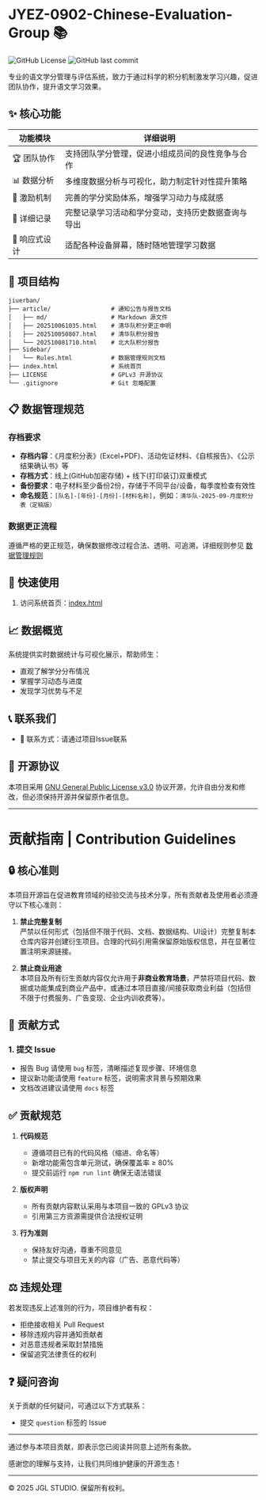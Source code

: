 # JYEZ-0902-Chinese-Evaluation-Group 📚

![GitHub License](https://img.shields.io/github/license/jiugulixiaoniu/JYEZ-0902-Chinese-Evaluation-Group.io)
![GitHub last commit](https://img.shields.io/github/last-commit/jiugulixiaoniu/JYEZ-0902-Chinese-Evaluation-Group.io)

专业的语文学分管理与评估系统，致力于通过科学的积分机制激发学习兴趣，促进团队协作，提升语文学习效果。

## ✨ 核心功能

| 功能模块 | 详细说明 |
|---------|---------|
| 🏆 团队协作 | 支持团队学分管理，促进小组成员间的良性竞争与合作 |
| 📊 数据分析 | 多维度数据分析与可视化，助力制定针对性提升策略 |
| 🔋 激励机制 | 完善的学分奖励体系，增强学习动力与成就感 |
| 📝 详细记录 | 完整记录学习活动和学分变动，支持历史数据查询与导出 |
| 📱 响应式设计 | 适配各种设备屏幕，随时随地管理学习数据 |

## 📁 项目结构

```
jiuerban/
├── article/                 # 通知公告与报告文档
│   ├── md/                  # Markdown 源文件
│   ├── 202510061035.html    # 清华队积分更正申明
│   ├── 202510050807.html    # 清华队积分报告
│   └── 202510081710.html    # 北大队积分报告
├── Sidebar/
│   └── Rules.html           # 数据管理规则文档
├── index.html               # 系统首页
├── LICENSE                  # GPLv3 开源协议
└── .gitignore               # Git 忽略配置
```

## 📋 数据管理规范

### 存档要求
- **存档内容**：《月度积分表》(Excel+PDF)、活动佐证材料、《自核报告》、《公示结果确认书》等
- **存档方式**：线上(GitHub加密存储) + 线下(打印装订)双重模式
- **备份要求**：电子材料至少备份2份，存储于不同平台/设备，每季度检查有效性
- **命名规范**：`[队名]-[年份]-[月份]-[材料名称]`，例如：`清华队-2025-09-月度积分表（定稿版）`

### 数据更正流程
遵循严格的更正规范，确保数据修改过程合法、透明、可追溯，详细规则参见 [数据管理规则](https://jiugulixiaoniu.github.io/jiuerban/Sidebar/Rules.html)

## 🚀 快速使用

1. 访问系统首页：[index.html](https://jiugulixiaoniu.github.io/jiuerban/index.html)


## 📈 数据概览

系统提供实时数据统计与可视化展示，帮助师生：
- 直观了解学分分布情况
- 掌握学习动态与进度
- 发现学习优势与不足

## 📞 联系我们

- 📧 联系方式：请通过项目Issue联系

## 📜 开源协议

本项目采用 [GNU General Public License v3.0](LICENSE) 协议开源，允许自由分发和修改，但必须保持开源并保留原作者信息。

---

# 贡献指南 | Contribution Guidelines

## 🔒 核心准则

本项目开源旨在促进教育领域的经验交流与技术分享，所有贡献者及使用者必须遵守以下核心准则：

1. **禁止完整复制**  
   严禁以任何形式（包括但不限于代码、文档、数据结构、UI设计）完整复制本仓库内容并创建衍生项目。合理的代码引用需保留原始版权信息，并在显著位置注明来源链接。

2. **禁止商业用途**  
   本项目及所有衍生贡献内容仅允许用于**非商业教育场景**，严禁将项目代码、数据或功能集成到商业产品中，或通过本项目直接/间接获取商业利益（包括但不限于付费服务、广告变现、企业内训收费等）。

## 🤝 贡献方式

### 1. 提交 Issue
- 报告 Bug 请使用 `bug` 标签，清晰描述复现步骤、环境信息
- 提议新功能请使用 `feature` 标签，说明需求背景与预期效果
- 文档改进建议请使用 `docs` 标签

## ✅ 贡献规范

1. **代码规范**  
   - 遵循项目已有的代码风格（缩进、命名等）
   - 新增功能需包含单元测试，确保覆盖率 ≥ 80%
   - 提交前运行 `npm run lint` 确保无语法错误

2. **版权声明**  
   - 所有贡献内容默认采用与本项目一致的 GPLv3 协议
   - 引用第三方资源需提供合法授权证明

3. **行为准则**  
   - 保持友好沟通，尊重不同意见
   - 禁止提交与项目无关的内容（广告、恶意代码等）

## ⚖️ 违规处理

若发现违反上述准则的行为，项目维护者有权：
- 拒绝接收相关 Pull Request
- 移除违规内容并通知贡献者
- 对恶意违规者采取封禁措施
- 保留追究法律责任的权利

## ❓ 疑问咨询

关于贡献的任何疑问，可通过以下方式联系：
- 提交 `question` 标签的 Issue

---

通过参与本项目贡献，即表示您已阅读并同意上述所有条款。

感谢您的理解与支持，让我们共同维护健康的开源生态！

---

© 2025 JGL STUDIO. 保留所有权利。